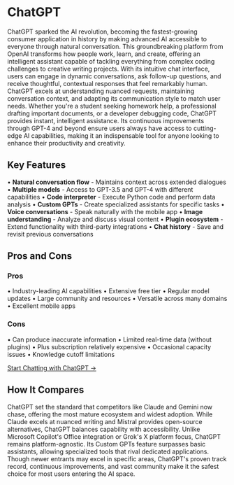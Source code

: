 # ChatGPT

ChatGPT sparked the AI revolution, becoming the fastest-growing consumer application in history by making advanced AI accessible to everyone through natural conversation. This groundbreaking platform from OpenAI transforms how people work, learn, and create, offering an intelligent assistant capable of tackling everything from complex coding challenges to creative writing projects. With its intuitive chat interface, users can engage in dynamic conversations, ask follow-up questions, and receive thoughtful, contextual responses that feel remarkably human. ChatGPT excels at understanding nuanced requests, maintaining conversation context, and adapting its communication style to match user needs. Whether you're a student seeking homework help, a professional drafting important documents, or a developer debugging code, ChatGPT provides instant, intelligent assistance. Its continuous improvements through GPT-4 and beyond ensure users always have access to cutting-edge AI capabilities, making it an indispensable tool for anyone looking to enhance their productivity and creativity.

## Key Features

• **Natural conversation flow** - Maintains context across extended dialogues
• **Multiple models** - Access to GPT-3.5 and GPT-4 with different capabilities
• **Code interpreter** - Execute Python code and perform data analysis
• **Custom GPTs** - Create specialized assistants for specific tasks
• **Voice conversations** - Speak naturally with the mobile app
• **Image understanding** - Analyze and discuss visual content
• **Plugin ecosystem** - Extend functionality with third-party integrations
• **Chat history** - Save and revisit previous conversations

## Pros and Cons

### Pros
• Industry-leading AI capabilities
• Extensive free tier
• Regular model updates
• Large community and resources
• Versatile across many domains
• Excellent mobile apps

### Cons
• Can produce inaccurate information
• Limited real-time data (without plugins)
• Plus subscription relatively expensive
• Occasional capacity issues
• Knowledge cutoff limitations

[Start Chatting with ChatGPT →](https://chat.openai.com)

## How It Compares

ChatGPT set the standard that competitors like Claude and Gemini now chase, offering the most mature ecosystem and widest adoption. While Claude excels at nuanced writing and Mistral provides open-source alternatives, ChatGPT balances capability with accessibility. Unlike Microsoft Copilot's Office integration or Grok's X platform focus, ChatGPT remains platform-agnostic. Its Custom GPTs feature surpasses basic assistants, allowing specialized tools that rival dedicated applications. Though newer entrants may excel in specific areas, ChatGPT's proven track record, continuous improvements, and vast community make it the safest choice for most users entering the AI space.